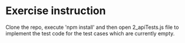 # Exercise instruction 

Clone the repo, execute 'npm install' and then open 2_apiTests.js file to implement the test code for the test cases which are currently empty.
